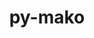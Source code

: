 ---
title: "py-mako"
layout: cache
categories: [package, develop]
meta: {"compilers": ["gcc@=11.1.0", "gcc@=11.4.0", "gcc@=13.2.0", "gcc@=9.4.0", "oneapi@=2024.2.1"], "num_specs": 97, "num_specs_by_stack": {"data-vis-sdk": 7, "e4s": 28, "e4s-neoverse-v2": 6, "e4s-neoverse_v1": 4, "e4s-oneapi": 18, "e4s-power": 2, "e4s-rocm-external": 7, "gpu-tests": 18, "hep": 8, "ml-linux-x86_64-rocm": 7, "root": 97}, "oss": ["ubuntu20.04", "ubuntu22.04", "ubuntu24.04"], "platforms": ["linux"], "stacks": ["data-vis-sdk", "e4s", "e4s-neoverse-v2", "e4s-neoverse_v1", "e4s-oneapi", "e4s-power", "e4s-rocm-external", "gpu-tests", "hep", "ml-linux-x86_64-rocm", "root"], "targets": ["neoverse_v1", "neoverse_v2", "ppc64le", "x86_64_v3"], "versions": ["1.2.4"]}
spec_details: [{"compiler": "gcc@=9.4.0", "hash": "ykatzif5rmmmxt4txfuyh3enrrwk66gf", "os": "ubuntu20.04", "platform": "linux", "size": "-", "stacks": ["e4s-power", "root"], "tarball": "https://binaries.spack.io/develop/build_cache/linux-ubuntu20.04-ppc64le/gcc-9.4.0/py-mako-1.2.4/linux-ubuntu20.04-ppc64le-gcc-9.4.0-py-mako-1.2.4-ykatzif5rmmmxt4txfuyh3enrrwk66gf.spack", "target": "ppc64le", "variants": ["build_system=python_pip"], "versions": ["1.2.4"]}, {"compiler": "gcc@=9.4.0", "hash": "vuxlafvcatzpffvnyknikqu7dk6sfqal", "os": "ubuntu20.04", "platform": "linux", "size": "-", "stacks": ["e4s-power", "root"], "tarball": "https://binaries.spack.io/develop/build_cache/linux-ubuntu20.04-ppc64le/gcc-9.4.0/py-mako-1.2.4/linux-ubuntu20.04-ppc64le-gcc-9.4.0-py-mako-1.2.4-vuxlafvcatzpffvnyknikqu7dk6sfqal.spack", "target": "ppc64le", "variants": ["build_system=python_pip"], "versions": ["1.2.4"]}, {"compiler": "gcc@=11.1.0", "hash": "umr5uyhlut4v36fg6y326xrsvywsmdns", "os": "ubuntu20.04", "platform": "linux", "size": "-", "stacks": ["data-vis-sdk", "root"], "tarball": "https://binaries.spack.io/develop/build_cache/linux-ubuntu20.04-x86_64_v3/gcc-11.1.0/py-mako-1.2.4/linux-ubuntu20.04-x86_64_v3-gcc-11.1.0-py-mako-1.2.4-umr5uyhlut4v36fg6y326xrsvywsmdns.spack", "target": "x86_64_v3", "variants": ["build_system=python_pip"], "versions": ["1.2.4"]}, {"compiler": "gcc@=11.1.0", "hash": "3vskkw4c4k5plcbtxw6lnshypbnut7ya", "os": "ubuntu20.04", "platform": "linux", "size": "-", "stacks": ["data-vis-sdk", "root"], "tarball": "https://binaries.spack.io/develop/build_cache/linux-ubuntu20.04-x86_64_v3/gcc-11.1.0/py-mako-1.2.4/linux-ubuntu20.04-x86_64_v3-gcc-11.1.0-py-mako-1.2.4-3vskkw4c4k5plcbtxw6lnshypbnut7ya.spack", "target": "x86_64_v3", "variants": ["build_system=python_pip"], "versions": ["1.2.4"]}, {"compiler": "gcc@=11.1.0", "hash": "oamm4tldw4g2ytjkrdy34ujytg7tn4rz", "os": "ubuntu20.04", "platform": "linux", "size": "-", "stacks": ["data-vis-sdk", "root"], "tarball": "https://binaries.spack.io/develop/build_cache/linux-ubuntu20.04-x86_64_v3/gcc-11.1.0/py-mako-1.2.4/linux-ubuntu20.04-x86_64_v3-gcc-11.1.0-py-mako-1.2.4-oamm4tldw4g2ytjkrdy34ujytg7tn4rz.spack", "target": "x86_64_v3", "variants": ["build_system=python_pip"], "versions": ["1.2.4"]}, {"compiler": "gcc@=11.1.0", "hash": "ogrnk45auloiaebetnxjlhiv4ak4rzon", "os": "ubuntu20.04", "platform": "linux", "size": "-", "stacks": ["data-vis-sdk", "root"], "tarball": "https://binaries.spack.io/develop/build_cache/linux-ubuntu20.04-x86_64_v3/gcc-11.1.0/py-mako-1.2.4/linux-ubuntu20.04-x86_64_v3-gcc-11.1.0-py-mako-1.2.4-ogrnk45auloiaebetnxjlhiv4ak4rzon.spack", "target": "x86_64_v3", "variants": ["build_system=python_pip"], "versions": ["1.2.4"]}, {"compiler": "gcc@=11.1.0", "hash": "6rkleny3p4v65vuwisdg355zej7avwwm", "os": "ubuntu20.04", "platform": "linux", "size": "-", "stacks": ["data-vis-sdk", "root"], "tarball": "https://binaries.spack.io/develop/build_cache/linux-ubuntu20.04-x86_64_v3/gcc-11.1.0/py-mako-1.2.4/linux-ubuntu20.04-x86_64_v3-gcc-11.1.0-py-mako-1.2.4-6rkleny3p4v65vuwisdg355zej7avwwm.spack", "target": "x86_64_v3", "variants": ["build_system=python_pip"], "versions": ["1.2.4"]}, {"compiler": "gcc@=11.1.0", "hash": "rio5c4cnpgxywolt2yfa5cmmckyksbb3", "os": "ubuntu20.04", "platform": "linux", "size": "-", "stacks": ["data-vis-sdk", "root"], "tarball": "https://binaries.spack.io/develop/build_cache/linux-ubuntu20.04-x86_64_v3/gcc-11.1.0/py-mako-1.2.4/linux-ubuntu20.04-x86_64_v3-gcc-11.1.0-py-mako-1.2.4-rio5c4cnpgxywolt2yfa5cmmckyksbb3.spack", "target": "x86_64_v3", "variants": ["build_system=python_pip"], "versions": ["1.2.4"]}, {"compiler": "gcc@=11.1.0", "hash": "2zeml3zdpokds7c6vye7vzniztxj3x5c", "os": "ubuntu20.04", "platform": "linux", "size": "-", "stacks": ["data-vis-sdk", "root"], "tarball": "https://binaries.spack.io/develop/build_cache/linux-ubuntu20.04-x86_64_v3/gcc-11.1.0/py-mako-1.2.4/linux-ubuntu20.04-x86_64_v3-gcc-11.1.0-py-mako-1.2.4-2zeml3zdpokds7c6vye7vzniztxj3x5c.spack", "target": "x86_64_v3", "variants": ["build_system=python_pip"], "versions": ["1.2.4"]}, {"compiler": "gcc@=11.1.0", "hash": "pq4hfxbzbmb2lbwgowrwpgmmjw64gto4", "os": "ubuntu20.04", "platform": "linux", "size": "-", "stacks": ["gpu-tests", "root"], "tarball": "https://binaries.spack.io/develop/build_cache/linux-ubuntu20.04-x86_64_v3/gcc-11.1.0/py-mako-1.2.4/linux-ubuntu20.04-x86_64_v3-gcc-11.1.0-py-mako-1.2.4-pq4hfxbzbmb2lbwgowrwpgmmjw64gto4.spack", "target": "x86_64_v3", "variants": ["build_system=python_pip"], "versions": ["1.2.4"]}, {"compiler": "gcc@=11.1.0", "hash": "yl7h2656qghxztvanrr2gq7hre3trqvs", "os": "ubuntu20.04", "platform": "linux", "size": "-", "stacks": ["gpu-tests", "root"], "tarball": "https://binaries.spack.io/develop/build_cache/linux-ubuntu20.04-x86_64_v3/gcc-11.1.0/py-mako-1.2.4/linux-ubuntu20.04-x86_64_v3-gcc-11.1.0-py-mako-1.2.4-yl7h2656qghxztvanrr2gq7hre3trqvs.spack", "target": "x86_64_v3", "variants": ["build_system=python_pip"], "versions": ["1.2.4"]}, {"compiler": "gcc@=11.1.0", "hash": "prlo6ybcrjahiutzwkmbg3biio2srpwf", "os": "ubuntu20.04", "platform": "linux", "size": "-", "stacks": ["gpu-tests", "root"], "tarball": "https://binaries.spack.io/develop/build_cache/linux-ubuntu20.04-x86_64_v3/gcc-11.1.0/py-mako-1.2.4/linux-ubuntu20.04-x86_64_v3-gcc-11.1.0-py-mako-1.2.4-prlo6ybcrjahiutzwkmbg3biio2srpwf.spack", "target": "x86_64_v3", "variants": ["build_system=python_pip"], "versions": ["1.2.4"]}, {"compiler": "gcc@=11.1.0", "hash": "6q3a2dhk2lcfe6qqgm7mkq6u6c2e4r5h", "os": "ubuntu20.04", "platform": "linux", "size": "-", "stacks": ["gpu-tests", "root"], "tarball": "https://binaries.spack.io/develop/build_cache/linux-ubuntu20.04-x86_64_v3/gcc-11.1.0/py-mako-1.2.4/linux-ubuntu20.04-x86_64_v3-gcc-11.1.0-py-mako-1.2.4-6q3a2dhk2lcfe6qqgm7mkq6u6c2e4r5h.spack", "target": "x86_64_v3", "variants": ["build_system=python_pip"], "versions": ["1.2.4"]}, {"compiler": "gcc@=11.1.0", "hash": "yjwdqpbkxpvo2v3liuhljytuev7avqnf", "os": "ubuntu20.04", "platform": "linux", "size": "-", "stacks": ["gpu-tests", "root"], "tarball": "https://binaries.spack.io/develop/build_cache/linux-ubuntu20.04-x86_64_v3/gcc-11.1.0/py-mako-1.2.4/linux-ubuntu20.04-x86_64_v3-gcc-11.1.0-py-mako-1.2.4-yjwdqpbkxpvo2v3liuhljytuev7avqnf.spack", "target": "x86_64_v3", "variants": ["build_system=python_pip"], "versions": ["1.2.4"]}, {"compiler": "gcc@=11.1.0", "hash": "dwgqs4bcnci7vbt6ftolkynnxliknqup", "os": "ubuntu20.04", "platform": "linux", "size": "-", "stacks": ["gpu-tests", "root"], "tarball": "https://binaries.spack.io/develop/build_cache/linux-ubuntu20.04-x86_64_v3/gcc-11.1.0/py-mako-1.2.4/linux-ubuntu20.04-x86_64_v3-gcc-11.1.0-py-mako-1.2.4-dwgqs4bcnci7vbt6ftolkynnxliknqup.spack", "target": "x86_64_v3", "variants": ["build_system=python_pip"], "versions": ["1.2.4"]}, {"compiler": "gcc@=11.1.0", "hash": "63o5efey3jq3x5jsk4wjfxie52vuuenn", "os": "ubuntu20.04", "platform": "linux", "size": "-", "stacks": ["gpu-tests", "root"], "tarball": "https://binaries.spack.io/develop/build_cache/linux-ubuntu20.04-x86_64_v3/gcc-11.1.0/py-mako-1.2.4/linux-ubuntu20.04-x86_64_v3-gcc-11.1.0-py-mako-1.2.4-63o5efey3jq3x5jsk4wjfxie52vuuenn.spack", "target": "x86_64_v3", "variants": ["build_system=python_pip"], "versions": ["1.2.4"]}, {"compiler": "gcc@=11.1.0", "hash": "u5i26kpprws3ftc4363hesmhg5wir5q5", "os": "ubuntu20.04", "platform": "linux", "size": "-", "stacks": ["gpu-tests", "root"], "tarball": "https://binaries.spack.io/develop/build_cache/linux-ubuntu20.04-x86_64_v3/gcc-11.1.0/py-mako-1.2.4/linux-ubuntu20.04-x86_64_v3-gcc-11.1.0-py-mako-1.2.4-u5i26kpprws3ftc4363hesmhg5wir5q5.spack", "target": "x86_64_v3", "variants": ["build_system=python_pip"], "versions": ["1.2.4"]}, {"compiler": "gcc@=11.1.0", "hash": "r6fysb7aiuav3gndfort3zrjugbwex75", "os": "ubuntu20.04", "platform": "linux", "size": "-", "stacks": ["gpu-tests", "root"], "tarball": "https://binaries.spack.io/develop/build_cache/linux-ubuntu20.04-x86_64_v3/gcc-11.1.0/py-mako-1.2.4/linux-ubuntu20.04-x86_64_v3-gcc-11.1.0-py-mako-1.2.4-r6fysb7aiuav3gndfort3zrjugbwex75.spack", "target": "x86_64_v3", "variants": ["build_system=python_pip"], "versions": ["1.2.4"]}, {"compiler": "gcc@=11.1.0", "hash": "nbvod6gl7savtem3w4pqrdk5l4vtigil", "os": "ubuntu20.04", "platform": "linux", "size": "-", "stacks": ["gpu-tests", "root"], "tarball": "https://binaries.spack.io/develop/build_cache/linux-ubuntu20.04-x86_64_v3/gcc-11.1.0/py-mako-1.2.4/linux-ubuntu20.04-x86_64_v3-gcc-11.1.0-py-mako-1.2.4-nbvod6gl7savtem3w4pqrdk5l4vtigil.spack", "target": "x86_64_v3", "variants": ["build_system=python_pip"], "versions": ["1.2.4"]}, {"compiler": "gcc@=11.1.0", "hash": "y6wyxpjhdhgpb7fxylgtyz7wpv43tlfg", "os": "ubuntu20.04", "platform": "linux", "size": "-", "stacks": ["gpu-tests", "root"], "tarball": "https://binaries.spack.io/develop/build_cache/linux-ubuntu20.04-x86_64_v3/gcc-11.1.0/py-mako-1.2.4/linux-ubuntu20.04-x86_64_v3-gcc-11.1.0-py-mako-1.2.4-y6wyxpjhdhgpb7fxylgtyz7wpv43tlfg.spack", "target": "x86_64_v3", "variants": ["build_system=python_pip"], "versions": ["1.2.4"]}, {"compiler": "gcc@=11.1.0", "hash": "ikvd5yt533myxxlx64p2haip3ezepba7", "os": "ubuntu20.04", "platform": "linux", "size": "-", "stacks": ["gpu-tests", "root"], "tarball": "https://binaries.spack.io/develop/build_cache/linux-ubuntu20.04-x86_64_v3/gcc-11.1.0/py-mako-1.2.4/linux-ubuntu20.04-x86_64_v3-gcc-11.1.0-py-mako-1.2.4-ikvd5yt533myxxlx64p2haip3ezepba7.spack", "target": "x86_64_v3", "variants": ["build_system=python_pip"], "versions": ["1.2.4"]}, {"compiler": "gcc@=11.1.0", "hash": "lujdymvpzlluxozjjm24yzjiyq4pvzle", "os": "ubuntu20.04", "platform": "linux", "size": "-", "stacks": ["gpu-tests", "root"], "tarball": "https://binaries.spack.io/develop/build_cache/linux-ubuntu20.04-x86_64_v3/gcc-11.1.0/py-mako-1.2.4/linux-ubuntu20.04-x86_64_v3-gcc-11.1.0-py-mako-1.2.4-lujdymvpzlluxozjjm24yzjiyq4pvzle.spack", "target": "x86_64_v3", "variants": ["build_system=python_pip"], "versions": ["1.2.4"]}, {"compiler": "gcc@=11.1.0", "hash": "w75nhlvjtexqdaqi2xukmzv26tzrsfav", "os": "ubuntu20.04", "platform": "linux", "size": "-", "stacks": ["gpu-tests", "root"], "tarball": "https://binaries.spack.io/develop/build_cache/linux-ubuntu20.04-x86_64_v3/gcc-11.1.0/py-mako-1.2.4/linux-ubuntu20.04-x86_64_v3-gcc-11.1.0-py-mako-1.2.4-w75nhlvjtexqdaqi2xukmzv26tzrsfav.spack", "target": "x86_64_v3", "variants": ["build_system=python_pip"], "versions": ["1.2.4"]}, {"compiler": "gcc@=11.1.0", "hash": "kkh3b3v4ubho7b4elsopbd6eysjgsoom", "os": "ubuntu20.04", "platform": "linux", "size": "-", "stacks": ["gpu-tests", "root"], "tarball": "https://binaries.spack.io/develop/build_cache/linux-ubuntu20.04-x86_64_v3/gcc-11.1.0/py-mako-1.2.4/linux-ubuntu20.04-x86_64_v3-gcc-11.1.0-py-mako-1.2.4-kkh3b3v4ubho7b4elsopbd6eysjgsoom.spack", "target": "x86_64_v3", "variants": ["build_system=python_pip"], "versions": ["1.2.4"]}, {"compiler": "gcc@=11.1.0", "hash": "xajy6t2og3fhybxn3yw55frikzaihnnj", "os": "ubuntu20.04", "platform": "linux", "size": "-", "stacks": ["gpu-tests", "root"], "tarball": "https://binaries.spack.io/develop/build_cache/linux-ubuntu20.04-x86_64_v3/gcc-11.1.0/py-mako-1.2.4/linux-ubuntu20.04-x86_64_v3-gcc-11.1.0-py-mako-1.2.4-xajy6t2og3fhybxn3yw55frikzaihnnj.spack", "target": "x86_64_v3", "variants": ["build_system=python_pip"], "versions": ["1.2.4"]}, {"compiler": "gcc@=11.1.0", "hash": "gecs6likyw6upplpmtdbidruqziyiipl", "os": "ubuntu20.04", "platform": "linux", "size": "-", "stacks": ["gpu-tests", "root"], "tarball": "https://binaries.spack.io/develop/build_cache/linux-ubuntu20.04-x86_64_v3/gcc-11.1.0/py-mako-1.2.4/linux-ubuntu20.04-x86_64_v3-gcc-11.1.0-py-mako-1.2.4-gecs6likyw6upplpmtdbidruqziyiipl.spack", "target": "x86_64_v3", "variants": ["build_system=python_pip"], "versions": ["1.2.4"]}, {"compiler": "gcc@=11.1.0", "hash": "p4epqd26cundxdtcnkxccpozvylajpyh", "os": "ubuntu20.04", "platform": "linux", "size": "-", "stacks": ["gpu-tests", "root"], "tarball": "https://binaries.spack.io/develop/build_cache/linux-ubuntu20.04-x86_64_v3/gcc-11.1.0/py-mako-1.2.4/linux-ubuntu20.04-x86_64_v3-gcc-11.1.0-py-mako-1.2.4-p4epqd26cundxdtcnkxccpozvylajpyh.spack", "target": "x86_64_v3", "variants": ["build_system=python_pip"], "versions": ["1.2.4"]}, {"compiler": "gcc@=11.4.0", "hash": "24ss63mt6bqydujgxzuua3x7u2cypsek", "os": "ubuntu22.04", "platform": "linux", "size": "-", "stacks": ["e4s-neoverse_v1", "root"], "tarball": "https://binaries.spack.io/develop/build_cache/linux-ubuntu22.04-neoverse_v1/gcc-11.4.0/py-mako-1.2.4/linux-ubuntu22.04-neoverse_v1-gcc-11.4.0-py-mako-1.2.4-24ss63mt6bqydujgxzuua3x7u2cypsek.spack", "target": "neoverse_v1", "variants": ["build_system=python_pip"], "versions": ["1.2.4"]}, {"compiler": "gcc@=11.4.0", "hash": "4gixqaiurd6qrudffzplao6yebwyc5rg", "os": "ubuntu22.04", "platform": "linux", "size": "-", "stacks": ["e4s-neoverse_v1", "root"], "tarball": "https://binaries.spack.io/develop/build_cache/linux-ubuntu22.04-neoverse_v1/gcc-11.4.0/py-mako-1.2.4/linux-ubuntu22.04-neoverse_v1-gcc-11.4.0-py-mako-1.2.4-4gixqaiurd6qrudffzplao6yebwyc5rg.spack", "target": "neoverse_v1", "variants": ["build_system=python_pip"], "versions": ["1.2.4"]}, {"compiler": "gcc@=11.4.0", "hash": "y5mdiyaadb6jy72fjihn3qq56nyek6ln", "os": "ubuntu22.04", "platform": "linux", "size": "-", "stacks": ["e4s-neoverse_v1", "root"], "tarball": "https://binaries.spack.io/develop/build_cache/linux-ubuntu22.04-neoverse_v1/gcc-11.4.0/py-mako-1.2.4/linux-ubuntu22.04-neoverse_v1-gcc-11.4.0-py-mako-1.2.4-y5mdiyaadb6jy72fjihn3qq56nyek6ln.spack", "target": "neoverse_v1", "variants": ["build_system=python_pip"], "versions": ["1.2.4"]}, {"compiler": "gcc@=11.4.0", "hash": "gx3y4aaldvn63jz7nb4d7kvoy6pkknxi", "os": "ubuntu22.04", "platform": "linux", "size": "-", "stacks": ["e4s-neoverse_v1", "root"], "tarball": "https://binaries.spack.io/develop/build_cache/linux-ubuntu22.04-neoverse_v1/gcc-11.4.0/py-mako-1.2.4/linux-ubuntu22.04-neoverse_v1-gcc-11.4.0-py-mako-1.2.4-gx3y4aaldvn63jz7nb4d7kvoy6pkknxi.spack", "target": "neoverse_v1", "variants": ["build_system=python_pip"], "versions": ["1.2.4"]}, {"compiler": "gcc@=11.4.0", "hash": "ad26uvq4sf4mt7yjqqpfysmqc6p6khuq", "os": "ubuntu22.04", "platform": "linux", "size": "-", "stacks": ["e4s-neoverse-v2", "root"], "tarball": "https://binaries.spack.io/develop/build_cache/linux-ubuntu22.04-neoverse_v2/gcc-11.4.0/py-mako-1.2.4/linux-ubuntu22.04-neoverse_v2-gcc-11.4.0-py-mako-1.2.4-ad26uvq4sf4mt7yjqqpfysmqc6p6khuq.spack", "target": "neoverse_v2", "variants": ["build_system=python_pip"], "versions": ["1.2.4"]}, {"compiler": "gcc@=11.4.0", "hash": "bumgvalq4onae6qimhkrylmm7j6slly6", "os": "ubuntu22.04", "platform": "linux", "size": "-", "stacks": ["e4s-neoverse-v2", "root"], "tarball": "https://binaries.spack.io/develop/build_cache/linux-ubuntu22.04-neoverse_v2/gcc-11.4.0/py-mako-1.2.4/linux-ubuntu22.04-neoverse_v2-gcc-11.4.0-py-mako-1.2.4-bumgvalq4onae6qimhkrylmm7j6slly6.spack", "target": "neoverse_v2", "variants": ["build_system=python_pip"], "versions": ["1.2.4"]}, {"compiler": "gcc@=11.4.0", "hash": "l33nwavjxst4vkgif7bl2ihjobmqttcm", "os": "ubuntu22.04", "platform": "linux", "size": "-", "stacks": ["e4s-neoverse-v2", "root"], "tarball": "https://binaries.spack.io/develop/build_cache/linux-ubuntu22.04-neoverse_v2/gcc-11.4.0/py-mako-1.2.4/linux-ubuntu22.04-neoverse_v2-gcc-11.4.0-py-mako-1.2.4-l33nwavjxst4vkgif7bl2ihjobmqttcm.spack", "target": "neoverse_v2", "variants": ["build_system=python_pip"], "versions": ["1.2.4"]}, {"compiler": "gcc@=11.4.0", "hash": "o6wymldvtheuhklej744g3e26xijbjfh", "os": "ubuntu22.04", "platform": "linux", "size": "-", "stacks": ["e4s-neoverse-v2", "root"], "tarball": "https://binaries.spack.io/develop/build_cache/linux-ubuntu22.04-neoverse_v2/gcc-11.4.0/py-mako-1.2.4/linux-ubuntu22.04-neoverse_v2-gcc-11.4.0-py-mako-1.2.4-o6wymldvtheuhklej744g3e26xijbjfh.spack", "target": "neoverse_v2", "variants": ["build_system=python_pip"], "versions": ["1.2.4"]}, {"compiler": "gcc@=11.4.0", "hash": "g5gl6f3iit2fzr334bxl6qiodijfkkvr", "os": "ubuntu22.04", "platform": "linux", "size": "-", "stacks": ["e4s-neoverse-v2", "root"], "tarball": "https://binaries.spack.io/develop/build_cache/linux-ubuntu22.04-neoverse_v2/gcc-11.4.0/py-mako-1.2.4/linux-ubuntu22.04-neoverse_v2-gcc-11.4.0-py-mako-1.2.4-g5gl6f3iit2fzr334bxl6qiodijfkkvr.spack", "target": "neoverse_v2", "variants": ["build_system=python_pip"], "versions": ["1.2.4"]}, {"compiler": "gcc@=11.4.0", "hash": "irbuinfsmtlww5wgppa3mzk4xme2kfy3", "os": "ubuntu22.04", "platform": "linux", "size": "-", "stacks": ["e4s-neoverse-v2", "root"], "tarball": "https://binaries.spack.io/develop/build_cache/linux-ubuntu22.04-neoverse_v2/gcc-11.4.0/py-mako-1.2.4/linux-ubuntu22.04-neoverse_v2-gcc-11.4.0-py-mako-1.2.4-irbuinfsmtlww5wgppa3mzk4xme2kfy3.spack", "target": "neoverse_v2", "variants": ["build_system=python_pip"], "versions": ["1.2.4"]}, {"compiler": "gcc@=11.4.0", "hash": "kgvoqfnnm6wfduvsq4ujocbmypltc4ex", "os": "ubuntu22.04", "platform": "linux", "size": "-", "stacks": ["hep", "root"], "tarball": "https://binaries.spack.io/develop/build_cache/linux-ubuntu22.04-x86_64_v3/gcc-11.4.0/py-mako-1.2.4/linux-ubuntu22.04-x86_64_v3-gcc-11.4.0-py-mako-1.2.4-kgvoqfnnm6wfduvsq4ujocbmypltc4ex.spack", "target": "x86_64_v3", "variants": ["build_system=python_pip"], "versions": ["1.2.4"]}, {"compiler": "gcc@=11.4.0", "hash": "laqjzp4hs75e4dvqlk7d2lsrbxjybiez", "os": "ubuntu22.04", "platform": "linux", "size": "-", "stacks": ["hep", "root"], "tarball": "https://binaries.spack.io/develop/build_cache/linux-ubuntu22.04-x86_64_v3/gcc-11.4.0/py-mako-1.2.4/linux-ubuntu22.04-x86_64_v3-gcc-11.4.0-py-mako-1.2.4-laqjzp4hs75e4dvqlk7d2lsrbxjybiez.spack", "target": "x86_64_v3", "variants": ["build_system=python_pip"], "versions": ["1.2.4"]}, {"compiler": "gcc@=11.4.0", "hash": "3sjcibo62boavsic2ubjfjc4xdoarlet", "os": "ubuntu22.04", "platform": "linux", "size": "-", "stacks": ["hep", "root"], "tarball": "https://binaries.spack.io/develop/build_cache/linux-ubuntu22.04-x86_64_v3/gcc-11.4.0/py-mako-1.2.4/linux-ubuntu22.04-x86_64_v3-gcc-11.4.0-py-mako-1.2.4-3sjcibo62boavsic2ubjfjc4xdoarlet.spack", "target": "x86_64_v3", "variants": ["build_system=python_pip"], "versions": ["1.2.4"]}, {"compiler": "gcc@=11.4.0", "hash": "ucra47uqsk5b5eprmmk6chs2ddiopizg", "os": "ubuntu22.04", "platform": "linux", "size": "-", "stacks": ["hep", "root"], "tarball": "https://binaries.spack.io/develop/build_cache/linux-ubuntu22.04-x86_64_v3/gcc-11.4.0/py-mako-1.2.4/linux-ubuntu22.04-x86_64_v3-gcc-11.4.0-py-mako-1.2.4-ucra47uqsk5b5eprmmk6chs2ddiopizg.spack", "target": "x86_64_v3", "variants": ["build_system=python_pip"], "versions": ["1.2.4"]}, {"compiler": "gcc@=11.4.0", "hash": "fcma5lklcgbk2ytsgdyaoa5t6mw5feuk", "os": "ubuntu22.04", "platform": "linux", "size": "-", "stacks": ["e4s", "e4s-rocm-external", "hep", "root"], "tarball": "https://binaries.spack.io/develop/build_cache/linux-ubuntu22.04-x86_64_v3/gcc-11.4.0/py-mako-1.2.4/linux-ubuntu22.04-x86_64_v3-gcc-11.4.0-py-mako-1.2.4-fcma5lklcgbk2ytsgdyaoa5t6mw5feuk.spack", "target": "x86_64_v3", "variants": ["build_system=python_pip"], "versions": ["1.2.4"]}, {"compiler": "gcc@=11.4.0", "hash": "i7tjwzgq5h3u56zvjco5n4mzy4fovpa7", "os": "ubuntu22.04", "platform": "linux", "size": "-", "stacks": ["hep", "root"], "tarball": "https://binaries.spack.io/develop/build_cache/linux-ubuntu22.04-x86_64_v3/gcc-11.4.0/py-mako-1.2.4/linux-ubuntu22.04-x86_64_v3-gcc-11.4.0-py-mako-1.2.4-i7tjwzgq5h3u56zvjco5n4mzy4fovpa7.spack", "target": "x86_64_v3", "variants": ["build_system=python_pip"], "versions": ["1.2.4"]}, {"compiler": "gcc@=11.4.0", "hash": "wysgg4oaznwrm4wmxtx2ueygwluiwuk5", "os": "ubuntu22.04", "platform": "linux", "size": "-", "stacks": ["hep", "root"], "tarball": "https://binaries.spack.io/develop/build_cache/linux-ubuntu22.04-x86_64_v3/gcc-11.4.0/py-mako-1.2.4/linux-ubuntu22.04-x86_64_v3-gcc-11.4.0-py-mako-1.2.4-wysgg4oaznwrm4wmxtx2ueygwluiwuk5.spack", "target": "x86_64_v3", "variants": ["build_system=python_pip"], "versions": ["1.2.4"]}, {"compiler": "gcc@=11.4.0", "hash": "azyfncgkulxycmnddb4e7smt7ivncotj", "os": "ubuntu22.04", "platform": "linux", "size": "-", "stacks": ["hep", "root"], "tarball": "https://binaries.spack.io/develop/build_cache/linux-ubuntu22.04-x86_64_v3/gcc-11.4.0/py-mako-1.2.4/linux-ubuntu22.04-x86_64_v3-gcc-11.4.0-py-mako-1.2.4-azyfncgkulxycmnddb4e7smt7ivncotj.spack", "target": "x86_64_v3", "variants": ["build_system=python_pip"], "versions": ["1.2.4"]}, {"compiler": "gcc@=11.4.0", "hash": "ctij4vgcnwmqoqubcgsppcqalip5dlrf", "os": "ubuntu22.04", "platform": "linux", "size": "-", "stacks": ["e4s", "e4s-rocm-external", "root"], "tarball": "https://binaries.spack.io/develop/build_cache/linux-ubuntu22.04-x86_64_v3/gcc-11.4.0/py-mako-1.2.4/linux-ubuntu22.04-x86_64_v3-gcc-11.4.0-py-mako-1.2.4-ctij4vgcnwmqoqubcgsppcqalip5dlrf.spack", "target": "x86_64_v3", "variants": ["build_system=python_pip"], "versions": ["1.2.4"]}, {"compiler": "gcc@=11.4.0", "hash": "qwevewu7mjeyj7m2ywzh72ylvtg7hhvn", "os": "ubuntu22.04", "platform": "linux", "size": "-", "stacks": ["e4s", "e4s-rocm-external", "root"], "tarball": "https://binaries.spack.io/develop/build_cache/linux-ubuntu22.04-x86_64_v3/gcc-11.4.0/py-mako-1.2.4/linux-ubuntu22.04-x86_64_v3-gcc-11.4.0-py-mako-1.2.4-qwevewu7mjeyj7m2ywzh72ylvtg7hhvn.spack", "target": "x86_64_v3", "variants": ["build_system=python_pip"], "versions": ["1.2.4"]}, {"compiler": "gcc@=11.4.0", "hash": "lbsgxtbw6wf6otznftgswyhxy4rbikrv", "os": "ubuntu22.04", "platform": "linux", "size": "-", "stacks": ["e4s", "e4s-rocm-external", "root"], "tarball": "https://binaries.spack.io/develop/build_cache/linux-ubuntu22.04-x86_64_v3/gcc-11.4.0/py-mako-1.2.4/linux-ubuntu22.04-x86_64_v3-gcc-11.4.0-py-mako-1.2.4-lbsgxtbw6wf6otznftgswyhxy4rbikrv.spack", "target": "x86_64_v3", "variants": ["build_system=python_pip"], "versions": ["1.2.4"]}, {"compiler": "gcc@=11.4.0", "hash": "i6pchcdwcqscvh6aymb27t6ann6r5pra", "os": "ubuntu22.04", "platform": "linux", "size": "-", "stacks": ["e4s", "e4s-rocm-external", "root"], "tarball": "https://binaries.spack.io/develop/build_cache/linux-ubuntu22.04-x86_64_v3/gcc-11.4.0/py-mako-1.2.4/linux-ubuntu22.04-x86_64_v3-gcc-11.4.0-py-mako-1.2.4-i6pchcdwcqscvh6aymb27t6ann6r5pra.spack", "target": "x86_64_v3", "variants": ["build_system=python_pip"], "versions": ["1.2.4"]}, {"compiler": "gcc@=11.4.0", "hash": "ivcbyvehtdncej5nzfko7jicfbqo7qtc", "os": "ubuntu22.04", "platform": "linux", "size": "-", "stacks": ["e4s", "e4s-rocm-external", "root"], "tarball": "https://binaries.spack.io/develop/build_cache/linux-ubuntu22.04-x86_64_v3/gcc-11.4.0/py-mako-1.2.4/linux-ubuntu22.04-x86_64_v3-gcc-11.4.0-py-mako-1.2.4-ivcbyvehtdncej5nzfko7jicfbqo7qtc.spack", "target": "x86_64_v3", "variants": ["build_system=python_pip"], "versions": ["1.2.4"]}, {"compiler": "gcc@=11.4.0", "hash": "r53jb44ggfomkntoujh5mox7usw2bvcw", "os": "ubuntu22.04", "platform": "linux", "size": "-", "stacks": ["e4s", "e4s-rocm-external", "root"], "tarball": "https://binaries.spack.io/develop/build_cache/linux-ubuntu22.04-x86_64_v3/gcc-11.4.0/py-mako-1.2.4/linux-ubuntu22.04-x86_64_v3-gcc-11.4.0-py-mako-1.2.4-r53jb44ggfomkntoujh5mox7usw2bvcw.spack", "target": "x86_64_v3", "variants": ["build_system=python_pip"], "versions": ["1.2.4"]}, {"compiler": "gcc@=11.4.0", "hash": "ir3tr3d2rgtdzke4jbo47cbptjfm5265", "os": "ubuntu22.04", "platform": "linux", "size": "-", "stacks": ["e4s", "root"], "tarball": "https://binaries.spack.io/develop/build_cache/linux-ubuntu22.04-x86_64_v3/gcc-11.4.0/py-mako-1.2.4/linux-ubuntu22.04-x86_64_v3-gcc-11.4.0-py-mako-1.2.4-ir3tr3d2rgtdzke4jbo47cbptjfm5265.spack", "target": "x86_64_v3", "variants": ["build_system=python_pip"], "versions": ["1.2.4"]}, {"compiler": "gcc@=11.4.0", "hash": "nqt5zyea2r6zlim7dnvr4rbzr7vsj66b", "os": "ubuntu22.04", "platform": "linux", "size": "-", "stacks": ["e4s", "root"], "tarball": "https://binaries.spack.io/develop/build_cache/linux-ubuntu22.04-x86_64_v3/gcc-11.4.0/py-mako-1.2.4/linux-ubuntu22.04-x86_64_v3-gcc-11.4.0-py-mako-1.2.4-nqt5zyea2r6zlim7dnvr4rbzr7vsj66b.spack", "target": "x86_64_v3", "variants": ["build_system=python_pip"], "versions": ["1.2.4"]}, {"compiler": "gcc@=11.4.0", "hash": "xx7e66ocffjs4ku2pblpustwztlgghzh", "os": "ubuntu22.04", "platform": "linux", "size": "-", "stacks": ["e4s", "root"], "tarball": "https://binaries.spack.io/develop/build_cache/linux-ubuntu22.04-x86_64_v3/gcc-11.4.0/py-mako-1.2.4/linux-ubuntu22.04-x86_64_v3-gcc-11.4.0-py-mako-1.2.4-xx7e66ocffjs4ku2pblpustwztlgghzh.spack", "target": "x86_64_v3", "variants": ["build_system=python_pip"], "versions": ["1.2.4"]}, {"compiler": "gcc@=11.4.0", "hash": "4jbozwv4kom3mkodc5znuijybnrjuzgl", "os": "ubuntu22.04", "platform": "linux", "size": "-", "stacks": ["e4s", "root"], "tarball": "https://binaries.spack.io/develop/build_cache/linux-ubuntu22.04-x86_64_v3/gcc-11.4.0/py-mako-1.2.4/linux-ubuntu22.04-x86_64_v3-gcc-11.4.0-py-mako-1.2.4-4jbozwv4kom3mkodc5znuijybnrjuzgl.spack", "target": "x86_64_v3", "variants": ["build_system=python_pip"], "versions": ["1.2.4"]}, {"compiler": "gcc@=11.4.0", "hash": "5po5y25fqzkidlfsflossblcbj7z3nmb", "os": "ubuntu22.04", "platform": "linux", "size": "-", "stacks": ["e4s", "root"], "tarball": "https://binaries.spack.io/develop/build_cache/linux-ubuntu22.04-x86_64_v3/gcc-11.4.0/py-mako-1.2.4/linux-ubuntu22.04-x86_64_v3-gcc-11.4.0-py-mako-1.2.4-5po5y25fqzkidlfsflossblcbj7z3nmb.spack", "target": "x86_64_v3", "variants": ["build_system=python_pip"], "versions": ["1.2.4"]}, {"compiler": "gcc@=11.4.0", "hash": "bsax23ekkhtcn6dm77tzekcjz4sft5ai", "os": "ubuntu22.04", "platform": "linux", "size": "-", "stacks": ["e4s", "root"], "tarball": "https://binaries.spack.io/develop/build_cache/linux-ubuntu22.04-x86_64_v3/gcc-11.4.0/py-mako-1.2.4/linux-ubuntu22.04-x86_64_v3-gcc-11.4.0-py-mako-1.2.4-bsax23ekkhtcn6dm77tzekcjz4sft5ai.spack", "target": "x86_64_v3", "variants": ["build_system=python_pip"], "versions": ["1.2.4"]}, {"compiler": "gcc@=11.4.0", "hash": "zkuhasxrzqqqpnfhnsiffsfjdzivc2v7", "os": "ubuntu22.04", "platform": "linux", "size": "-", "stacks": ["e4s", "root"], "tarball": "https://binaries.spack.io/develop/build_cache/linux-ubuntu22.04-x86_64_v3/gcc-11.4.0/py-mako-1.2.4/linux-ubuntu22.04-x86_64_v3-gcc-11.4.0-py-mako-1.2.4-zkuhasxrzqqqpnfhnsiffsfjdzivc2v7.spack", "target": "x86_64_v3", "variants": ["build_system=python_pip"], "versions": ["1.2.4"]}, {"compiler": "gcc@=11.4.0", "hash": "p6iyadgyicg33ey3fcc2ponsi24ixopa", "os": "ubuntu22.04", "platform": "linux", "size": "-", "stacks": ["e4s", "root"], "tarball": "https://binaries.spack.io/develop/build_cache/linux-ubuntu22.04-x86_64_v3/gcc-11.4.0/py-mako-1.2.4/linux-ubuntu22.04-x86_64_v3-gcc-11.4.0-py-mako-1.2.4-p6iyadgyicg33ey3fcc2ponsi24ixopa.spack", "target": "x86_64_v3", "variants": ["build_system=python_pip"], "versions": ["1.2.4"]}, {"compiler": "gcc@=11.4.0", "hash": "y4mtsijgpqw5rjkwbvb3okdhhvdf44cr", "os": "ubuntu22.04", "platform": "linux", "size": "-", "stacks": ["e4s", "root"], "tarball": "https://binaries.spack.io/develop/build_cache/linux-ubuntu22.04-x86_64_v3/gcc-11.4.0/py-mako-1.2.4/linux-ubuntu22.04-x86_64_v3-gcc-11.4.0-py-mako-1.2.4-y4mtsijgpqw5rjkwbvb3okdhhvdf44cr.spack", "target": "x86_64_v3", "variants": ["build_system=python_pip"], "versions": ["1.2.4"]}, {"compiler": "gcc@=11.4.0", "hash": "kl4tmr55svtekwpimgs4j24joxnszgpf", "os": "ubuntu22.04", "platform": "linux", "size": "-", "stacks": ["e4s", "root"], "tarball": "https://binaries.spack.io/develop/build_cache/linux-ubuntu22.04-x86_64_v3/gcc-11.4.0/py-mako-1.2.4/linux-ubuntu22.04-x86_64_v3-gcc-11.4.0-py-mako-1.2.4-kl4tmr55svtekwpimgs4j24joxnszgpf.spack", "target": "x86_64_v3", "variants": ["build_system=python_pip"], "versions": ["1.2.4"]}, {"compiler": "gcc@=11.4.0", "hash": "nqjqdj7otl3jzdtgtuoqxdg52dydpc2g", "os": "ubuntu22.04", "platform": "linux", "size": "-", "stacks": ["e4s", "root"], "tarball": "https://binaries.spack.io/develop/build_cache/linux-ubuntu22.04-x86_64_v3/gcc-11.4.0/py-mako-1.2.4/linux-ubuntu22.04-x86_64_v3-gcc-11.4.0-py-mako-1.2.4-nqjqdj7otl3jzdtgtuoqxdg52dydpc2g.spack", "target": "x86_64_v3", "variants": ["build_system=python_pip"], "versions": ["1.2.4"]}, {"compiler": "gcc@=11.4.0", "hash": "fvieh6j3m5ejmulc2yzghqemv2bwrkyq", "os": "ubuntu22.04", "platform": "linux", "size": "-", "stacks": ["e4s", "root"], "tarball": "https://binaries.spack.io/develop/build_cache/linux-ubuntu22.04-x86_64_v3/gcc-11.4.0/py-mako-1.2.4/linux-ubuntu22.04-x86_64_v3-gcc-11.4.0-py-mako-1.2.4-fvieh6j3m5ejmulc2yzghqemv2bwrkyq.spack", "target": "x86_64_v3", "variants": ["build_system=python_pip"], "versions": ["1.2.4"]}, {"compiler": "gcc@=11.4.0", "hash": "rlvwpxm2tuj6xjapo37oqqconszawdl7", "os": "ubuntu22.04", "platform": "linux", "size": "-", "stacks": ["e4s", "root"], "tarball": "https://binaries.spack.io/develop/build_cache/linux-ubuntu22.04-x86_64_v3/gcc-11.4.0/py-mako-1.2.4/linux-ubuntu22.04-x86_64_v3-gcc-11.4.0-py-mako-1.2.4-rlvwpxm2tuj6xjapo37oqqconszawdl7.spack", "target": "x86_64_v3", "variants": ["build_system=python_pip"], "versions": ["1.2.4"]}, {"compiler": "gcc@=11.4.0", "hash": "ei5ieq2mgqjaglec5s3vxqxdbapppg5h", "os": "ubuntu22.04", "platform": "linux", "size": "-", "stacks": ["e4s", "root"], "tarball": "https://binaries.spack.io/develop/build_cache/linux-ubuntu22.04-x86_64_v3/gcc-11.4.0/py-mako-1.2.4/linux-ubuntu22.04-x86_64_v3-gcc-11.4.0-py-mako-1.2.4-ei5ieq2mgqjaglec5s3vxqxdbapppg5h.spack", "target": "x86_64_v3", "variants": ["build_system=python_pip"], "versions": ["1.2.4"]}, {"compiler": "gcc@=11.4.0", "hash": "dynffkicav4xoq47bfqf522ugbbfwn25", "os": "ubuntu22.04", "platform": "linux", "size": "-", "stacks": ["e4s", "root"], "tarball": "https://binaries.spack.io/develop/build_cache/linux-ubuntu22.04-x86_64_v3/gcc-11.4.0/py-mako-1.2.4/linux-ubuntu22.04-x86_64_v3-gcc-11.4.0-py-mako-1.2.4-dynffkicav4xoq47bfqf522ugbbfwn25.spack", "target": "x86_64_v3", "variants": ["build_system=python_pip"], "versions": ["1.2.4"]}, {"compiler": "gcc@=11.4.0", "hash": "opvdjpgiqgfalvmzsatnbrxytovkoo3y", "os": "ubuntu22.04", "platform": "linux", "size": "-", "stacks": ["e4s", "root"], "tarball": "https://binaries.spack.io/develop/build_cache/linux-ubuntu22.04-x86_64_v3/gcc-11.4.0/py-mako-1.2.4/linux-ubuntu22.04-x86_64_v3-gcc-11.4.0-py-mako-1.2.4-opvdjpgiqgfalvmzsatnbrxytovkoo3y.spack", "target": "x86_64_v3", "variants": ["build_system=python_pip"], "versions": ["1.2.4"]}, {"compiler": "gcc@=11.4.0", "hash": "fdgff2wfqzn7p3nnxi5tmb7bqagfosp2", "os": "ubuntu22.04", "platform": "linux", "size": "-", "stacks": ["e4s", "root"], "tarball": "https://binaries.spack.io/develop/build_cache/linux-ubuntu22.04-x86_64_v3/gcc-11.4.0/py-mako-1.2.4/linux-ubuntu22.04-x86_64_v3-gcc-11.4.0-py-mako-1.2.4-fdgff2wfqzn7p3nnxi5tmb7bqagfosp2.spack", "target": "x86_64_v3", "variants": ["build_system=python_pip"], "versions": ["1.2.4"]}, {"compiler": "gcc@=11.4.0", "hash": "zawxeci4ykhqfkahatapvkbr65ukeo5s", "os": "ubuntu22.04", "platform": "linux", "size": "-", "stacks": ["e4s", "root"], "tarball": "https://binaries.spack.io/develop/build_cache/linux-ubuntu22.04-x86_64_v3/gcc-11.4.0/py-mako-1.2.4/linux-ubuntu22.04-x86_64_v3-gcc-11.4.0-py-mako-1.2.4-zawxeci4ykhqfkahatapvkbr65ukeo5s.spack", "target": "x86_64_v3", "variants": ["build_system=python_pip"], "versions": ["1.2.4"]}, {"compiler": "gcc@=11.4.0", "hash": "sii6uxxxmygkv6f2avdylh5ipoq2nkx5", "os": "ubuntu22.04", "platform": "linux", "size": "-", "stacks": ["e4s", "root"], "tarball": "https://binaries.spack.io/develop/build_cache/linux-ubuntu22.04-x86_64_v3/gcc-11.4.0/py-mako-1.2.4/linux-ubuntu22.04-x86_64_v3-gcc-11.4.0-py-mako-1.2.4-sii6uxxxmygkv6f2avdylh5ipoq2nkx5.spack", "target": "x86_64_v3", "variants": ["build_system=python_pip"], "versions": ["1.2.4"]}, {"compiler": "gcc@=11.4.0", "hash": "d4aknvthf4ufnbxe5ewsqfe3nb7u3c2e", "os": "ubuntu22.04", "platform": "linux", "size": "-", "stacks": ["e4s", "root"], "tarball": "https://binaries.spack.io/develop/build_cache/linux-ubuntu22.04-x86_64_v3/gcc-11.4.0/py-mako-1.2.4/linux-ubuntu22.04-x86_64_v3-gcc-11.4.0-py-mako-1.2.4-d4aknvthf4ufnbxe5ewsqfe3nb7u3c2e.spack", "target": "x86_64_v3", "variants": ["build_system=python_pip"], "versions": ["1.2.4"]}, {"compiler": "gcc@=11.4.0", "hash": "g4oyf7cmt3mhlri3oti52wyrrg4hm5nf", "os": "ubuntu22.04", "platform": "linux", "size": "-", "stacks": ["e4s", "root"], "tarball": "https://binaries.spack.io/develop/build_cache/linux-ubuntu22.04-x86_64_v3/gcc-11.4.0/py-mako-1.2.4/linux-ubuntu22.04-x86_64_v3-gcc-11.4.0-py-mako-1.2.4-g4oyf7cmt3mhlri3oti52wyrrg4hm5nf.spack", "target": "x86_64_v3", "variants": ["build_system=python_pip"], "versions": ["1.2.4"]}, {"compiler": "oneapi@=2024.2.1", "hash": "cwqhzrscdkopneqhn2emyr2lo42sknh4", "os": "ubuntu22.04", "platform": "linux", "size": "-", "stacks": ["e4s-oneapi", "root"], "tarball": "https://binaries.spack.io/develop/build_cache/linux-ubuntu22.04-x86_64_v3/oneapi-2024.2.1/py-mako-1.2.4/linux-ubuntu22.04-x86_64_v3-oneapi-2024.2.1-py-mako-1.2.4-cwqhzrscdkopneqhn2emyr2lo42sknh4.spack", "target": "x86_64_v3", "variants": ["build_system=python_pip"], "versions": ["1.2.4"]}, {"compiler": "oneapi@=2024.2.1", "hash": "qkzah67tbabagk743guywm4zcrg3vl57", "os": "ubuntu22.04", "platform": "linux", "size": "-", "stacks": ["e4s-oneapi", "root"], "tarball": "https://binaries.spack.io/develop/build_cache/linux-ubuntu22.04-x86_64_v3/oneapi-2024.2.1/py-mako-1.2.4/linux-ubuntu22.04-x86_64_v3-oneapi-2024.2.1-py-mako-1.2.4-qkzah67tbabagk743guywm4zcrg3vl57.spack", "target": "x86_64_v3", "variants": ["build_system=python_pip"], "versions": ["1.2.4"]}, {"compiler": "oneapi@=2024.2.1", "hash": "xy476wvch6kce62cip7r5wthbks4uamh", "os": "ubuntu22.04", "platform": "linux", "size": "-", "stacks": ["e4s-oneapi", "root"], "tarball": "https://binaries.spack.io/develop/build_cache/linux-ubuntu22.04-x86_64_v3/oneapi-2024.2.1/py-mako-1.2.4/linux-ubuntu22.04-x86_64_v3-oneapi-2024.2.1-py-mako-1.2.4-xy476wvch6kce62cip7r5wthbks4uamh.spack", "target": "x86_64_v3", "variants": ["build_system=python_pip"], "versions": ["1.2.4"]}, {"compiler": "oneapi@=2024.2.1", "hash": "e7ir474772ehfz4sw5ubxpzfc4wqkuhm", "os": "ubuntu22.04", "platform": "linux", "size": "-", "stacks": ["e4s-oneapi", "root"], "tarball": "https://binaries.spack.io/develop/build_cache/linux-ubuntu22.04-x86_64_v3/oneapi-2024.2.1/py-mako-1.2.4/linux-ubuntu22.04-x86_64_v3-oneapi-2024.2.1-py-mako-1.2.4-e7ir474772ehfz4sw5ubxpzfc4wqkuhm.spack", "target": "x86_64_v3", "variants": ["build_system=python_pip"], "versions": ["1.2.4"]}, {"compiler": "oneapi@=2024.2.1", "hash": "lpbkg4v4nxdcrzl7wqfsufda7lbpdbay", "os": "ubuntu22.04", "platform": "linux", "size": "-", "stacks": ["e4s-oneapi", "root"], "tarball": "https://binaries.spack.io/develop/build_cache/linux-ubuntu22.04-x86_64_v3/oneapi-2024.2.1/py-mako-1.2.4/linux-ubuntu22.04-x86_64_v3-oneapi-2024.2.1-py-mako-1.2.4-lpbkg4v4nxdcrzl7wqfsufda7lbpdbay.spack", "target": "x86_64_v3", "variants": ["build_system=python_pip"], "versions": ["1.2.4"]}, {"compiler": "oneapi@=2024.2.1", "hash": "u7uyftr53vlwmugomk25rzggfnp5qocs", "os": "ubuntu22.04", "platform": "linux", "size": "-", "stacks": ["e4s-oneapi", "root"], "tarball": "https://binaries.spack.io/develop/build_cache/linux-ubuntu22.04-x86_64_v3/oneapi-2024.2.1/py-mako-1.2.4/linux-ubuntu22.04-x86_64_v3-oneapi-2024.2.1-py-mako-1.2.4-u7uyftr53vlwmugomk25rzggfnp5qocs.spack", "target": "x86_64_v3", "variants": ["build_system=python_pip"], "versions": ["1.2.4"]}, {"compiler": "oneapi@=2024.2.1", "hash": "beyedxn72py5b6zk5ogv7zkt3cs5dple", "os": "ubuntu22.04", "platform": "linux", "size": "-", "stacks": ["e4s-oneapi", "root"], "tarball": "https://binaries.spack.io/develop/build_cache/linux-ubuntu22.04-x86_64_v3/oneapi-2024.2.1/py-mako-1.2.4/linux-ubuntu22.04-x86_64_v3-oneapi-2024.2.1-py-mako-1.2.4-beyedxn72py5b6zk5ogv7zkt3cs5dple.spack", "target": "x86_64_v3", "variants": ["build_system=python_pip"], "versions": ["1.2.4"]}, {"compiler": "oneapi@=2024.2.1", "hash": "vmvjoc3v53sapd7xzqeg56cqhrmvaht7", "os": "ubuntu22.04", "platform": "linux", "size": "-", "stacks": ["e4s-oneapi", "root"], "tarball": "https://binaries.spack.io/develop/build_cache/linux-ubuntu22.04-x86_64_v3/oneapi-2024.2.1/py-mako-1.2.4/linux-ubuntu22.04-x86_64_v3-oneapi-2024.2.1-py-mako-1.2.4-vmvjoc3v53sapd7xzqeg56cqhrmvaht7.spack", "target": "x86_64_v3", "variants": ["build_system=python_pip"], "versions": ["1.2.4"]}, {"compiler": "oneapi@=2024.2.1", "hash": "5gzvumaesrcf26cj7yjyb4o5eoeb5bqy", "os": "ubuntu22.04", "platform": "linux", "size": "-", "stacks": ["e4s-oneapi", "root"], "tarball": "https://binaries.spack.io/develop/build_cache/linux-ubuntu22.04-x86_64_v3/oneapi-2024.2.1/py-mako-1.2.4/linux-ubuntu22.04-x86_64_v3-oneapi-2024.2.1-py-mako-1.2.4-5gzvumaesrcf26cj7yjyb4o5eoeb5bqy.spack", "target": "x86_64_v3", "variants": ["build_system=python_pip"], "versions": ["1.2.4"]}, {"compiler": "oneapi@=2024.2.1", "hash": "gsqrccl7wlw5q2qooolzfhktltozt2ko", "os": "ubuntu22.04", "platform": "linux", "size": "-", "stacks": ["e4s-oneapi", "root"], "tarball": "https://binaries.spack.io/develop/build_cache/linux-ubuntu22.04-x86_64_v3/oneapi-2024.2.1/py-mako-1.2.4/linux-ubuntu22.04-x86_64_v3-oneapi-2024.2.1-py-mako-1.2.4-gsqrccl7wlw5q2qooolzfhktltozt2ko.spack", "target": "x86_64_v3", "variants": ["build_system=python_pip"], "versions": ["1.2.4"]}, {"compiler": "oneapi@=2024.2.1", "hash": "5n57zysoyvyxduwasnzzcgnfp6aliyms", "os": "ubuntu22.04", "platform": "linux", "size": "-", "stacks": ["e4s-oneapi", "root"], "tarball": "https://binaries.spack.io/develop/build_cache/linux-ubuntu22.04-x86_64_v3/oneapi-2024.2.1/py-mako-1.2.4/linux-ubuntu22.04-x86_64_v3-oneapi-2024.2.1-py-mako-1.2.4-5n57zysoyvyxduwasnzzcgnfp6aliyms.spack", "target": "x86_64_v3", "variants": ["build_system=python_pip"], "versions": ["1.2.4"]}, {"compiler": "oneapi@=2024.2.1", "hash": "vdios3iuiarlowjdd6t4vetlclzupwn5", "os": "ubuntu22.04", "platform": "linux", "size": "-", "stacks": ["e4s-oneapi", "root"], "tarball": "https://binaries.spack.io/develop/build_cache/linux-ubuntu22.04-x86_64_v3/oneapi-2024.2.1/py-mako-1.2.4/linux-ubuntu22.04-x86_64_v3-oneapi-2024.2.1-py-mako-1.2.4-vdios3iuiarlowjdd6t4vetlclzupwn5.spack", "target": "x86_64_v3", "variants": ["build_system=python_pip"], "versions": ["1.2.4"]}, {"compiler": "oneapi@=2024.2.1", "hash": "ziudmzpons5pckiiak235hobql5lma4m", "os": "ubuntu22.04", "platform": "linux", "size": "-", "stacks": ["e4s-oneapi", "root"], "tarball": "https://binaries.spack.io/develop/build_cache/linux-ubuntu22.04-x86_64_v3/oneapi-2024.2.1/py-mako-1.2.4/linux-ubuntu22.04-x86_64_v3-oneapi-2024.2.1-py-mako-1.2.4-ziudmzpons5pckiiak235hobql5lma4m.spack", "target": "x86_64_v3", "variants": ["build_system=python_pip"], "versions": ["1.2.4"]}, {"compiler": "oneapi@=2024.2.1", "hash": "pgb7hskskkmdnq3bgb5om4olkstwl3ck", "os": "ubuntu22.04", "platform": "linux", "size": "-", "stacks": ["e4s-oneapi", "root"], "tarball": "https://binaries.spack.io/develop/build_cache/linux-ubuntu22.04-x86_64_v3/oneapi-2024.2.1/py-mako-1.2.4/linux-ubuntu22.04-x86_64_v3-oneapi-2024.2.1-py-mako-1.2.4-pgb7hskskkmdnq3bgb5om4olkstwl3ck.spack", "target": "x86_64_v3", "variants": ["build_system=python_pip"], "versions": ["1.2.4"]}, {"compiler": "oneapi@=2024.2.1", "hash": "2ppvsry2w32gdm24iiphwbepthckl74i", "os": "ubuntu22.04", "platform": "linux", "size": "-", "stacks": ["e4s-oneapi", "root"], "tarball": "https://binaries.spack.io/develop/build_cache/linux-ubuntu22.04-x86_64_v3/oneapi-2024.2.1/py-mako-1.2.4/linux-ubuntu22.04-x86_64_v3-oneapi-2024.2.1-py-mako-1.2.4-2ppvsry2w32gdm24iiphwbepthckl74i.spack", "target": "x86_64_v3", "variants": ["build_system=python_pip"], "versions": ["1.2.4"]}, {"compiler": "oneapi@=2024.2.1", "hash": "lzzx6forz7uevrwr6vf5mzxzcrtliggg", "os": "ubuntu22.04", "platform": "linux", "size": "-", "stacks": ["e4s-oneapi", "root"], "tarball": "https://binaries.spack.io/develop/build_cache/linux-ubuntu22.04-x86_64_v3/oneapi-2024.2.1/py-mako-1.2.4/linux-ubuntu22.04-x86_64_v3-oneapi-2024.2.1-py-mako-1.2.4-lzzx6forz7uevrwr6vf5mzxzcrtliggg.spack", "target": "x86_64_v3", "variants": ["build_system=python_pip"], "versions": ["1.2.4"]}, {"compiler": "oneapi@=2024.2.1", "hash": "3nqh2dexjn7iqbjkyss7fcekq4infyfv", "os": "ubuntu22.04", "platform": "linux", "size": "-", "stacks": ["e4s-oneapi", "root"], "tarball": "https://binaries.spack.io/develop/build_cache/linux-ubuntu22.04-x86_64_v3/oneapi-2024.2.1/py-mako-1.2.4/linux-ubuntu22.04-x86_64_v3-oneapi-2024.2.1-py-mako-1.2.4-3nqh2dexjn7iqbjkyss7fcekq4infyfv.spack", "target": "x86_64_v3", "variants": ["build_system=python_pip"], "versions": ["1.2.4"]}, {"compiler": "oneapi@=2024.2.1", "hash": "eo6xfiju4h4s55qm3h7k4rqe63lcveoh", "os": "ubuntu22.04", "platform": "linux", "size": "-", "stacks": ["e4s-oneapi", "root"], "tarball": "https://binaries.spack.io/develop/build_cache/linux-ubuntu22.04-x86_64_v3/oneapi-2024.2.1/py-mako-1.2.4/linux-ubuntu22.04-x86_64_v3-oneapi-2024.2.1-py-mako-1.2.4-eo6xfiju4h4s55qm3h7k4rqe63lcveoh.spack", "target": "x86_64_v3", "variants": ["build_system=python_pip"], "versions": ["1.2.4"]}, {"compiler": "gcc@=13.2.0", "hash": "xsrqcm5rozu4ooibq5w65um7kpcitvvu", "os": "ubuntu24.04", "platform": "linux", "size": "-", "stacks": ["ml-linux-x86_64-rocm", "root"], "tarball": "https://binaries.spack.io/develop/build_cache/linux-ubuntu24.04-x86_64_v3/gcc-13.2.0/py-mako-1.2.4/linux-ubuntu24.04-x86_64_v3-gcc-13.2.0-py-mako-1.2.4-xsrqcm5rozu4ooibq5w65um7kpcitvvu.spack", "target": "x86_64_v3", "variants": ["build_system=python_pip"], "versions": ["1.2.4"]}, {"compiler": "gcc@=13.2.0", "hash": "urw3lzzx6qw5nd2grmvubpgcuaty3jrz", "os": "ubuntu24.04", "platform": "linux", "size": "-", "stacks": ["ml-linux-x86_64-rocm", "root"], "tarball": "https://binaries.spack.io/develop/build_cache/linux-ubuntu24.04-x86_64_v3/gcc-13.2.0/py-mako-1.2.4/linux-ubuntu24.04-x86_64_v3-gcc-13.2.0-py-mako-1.2.4-urw3lzzx6qw5nd2grmvubpgcuaty3jrz.spack", "target": "x86_64_v3", "variants": ["build_system=python_pip"], "versions": ["1.2.4"]}, {"compiler": "gcc@=13.2.0", "hash": "e6trafmghutfd3za4c53hrtjlcwdqjoh", "os": "ubuntu24.04", "platform": "linux", "size": "-", "stacks": ["ml-linux-x86_64-rocm", "root"], "tarball": "https://binaries.spack.io/develop/build_cache/linux-ubuntu24.04-x86_64_v3/gcc-13.2.0/py-mako-1.2.4/linux-ubuntu24.04-x86_64_v3-gcc-13.2.0-py-mako-1.2.4-e6trafmghutfd3za4c53hrtjlcwdqjoh.spack", "target": "x86_64_v3", "variants": ["build_system=python_pip"], "versions": ["1.2.4"]}, {"compiler": "gcc@=13.2.0", "hash": "smid7qzyfy6eo6pzz5c4jwbaz47perw5", "os": "ubuntu24.04", "platform": "linux", "size": "-", "stacks": ["ml-linux-x86_64-rocm", "root"], "tarball": "https://binaries.spack.io/develop/build_cache/linux-ubuntu24.04-x86_64_v3/gcc-13.2.0/py-mako-1.2.4/linux-ubuntu24.04-x86_64_v3-gcc-13.2.0-py-mako-1.2.4-smid7qzyfy6eo6pzz5c4jwbaz47perw5.spack", "target": "x86_64_v3", "variants": ["build_system=python_pip"], "versions": ["1.2.4"]}, {"compiler": "gcc@=13.2.0", "hash": "44viw5k7dkbywg2drsoy2sty4iwcfjdv", "os": "ubuntu24.04", "platform": "linux", "size": "-", "stacks": ["ml-linux-x86_64-rocm", "root"], "tarball": "https://binaries.spack.io/develop/build_cache/linux-ubuntu24.04-x86_64_v3/gcc-13.2.0/py-mako-1.2.4/linux-ubuntu24.04-x86_64_v3-gcc-13.2.0-py-mako-1.2.4-44viw5k7dkbywg2drsoy2sty4iwcfjdv.spack", "target": "x86_64_v3", "variants": ["build_system=python_pip"], "versions": ["1.2.4"]}, {"compiler": "gcc@=13.2.0", "hash": "ttwu2tq3kdcltpqrb3or3vtqzdzdagbq", "os": "ubuntu24.04", "platform": "linux", "size": "-", "stacks": ["ml-linux-x86_64-rocm", "root"], "tarball": "https://binaries.spack.io/develop/build_cache/linux-ubuntu24.04-x86_64_v3/gcc-13.2.0/py-mako-1.2.4/linux-ubuntu24.04-x86_64_v3-gcc-13.2.0-py-mako-1.2.4-ttwu2tq3kdcltpqrb3or3vtqzdzdagbq.spack", "target": "x86_64_v3", "variants": ["build_system=python_pip"], "versions": ["1.2.4"]}, {"compiler": "gcc@=13.2.0", "hash": "2gd5lt72hpcezhyzeziwq3qcxqtqcqtg", "os": "ubuntu24.04", "platform": "linux", "size": "-", "stacks": ["ml-linux-x86_64-rocm", "root"], "tarball": "https://binaries.spack.io/develop/build_cache/linux-ubuntu24.04-x86_64_v3/gcc-13.2.0/py-mako-1.2.4/linux-ubuntu24.04-x86_64_v3-gcc-13.2.0-py-mako-1.2.4-2gd5lt72hpcezhyzeziwq3qcxqtqcqtg.spack", "target": "x86_64_v3", "variants": ["build_system=python_pip"], "versions": ["1.2.4"]}]
---